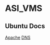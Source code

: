 # ASI_VMS

## Ubuntu Docs
[Apache](https://ubuntu.com/server/docs/web-servers-apache)
[DNS](https://ubuntu.com/server/docs/service-domain-name-service-dns)
